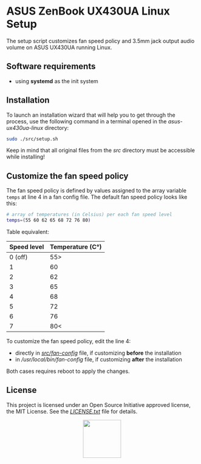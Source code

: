 # ASUS ZenBook UX430UA Linux Setup

The setup script customizes fan speed policy and 3.5mm jack output audio volume on ASUS UX430UA running Linux.

## Software requirements

* using **systemd** as the init system

## Installation

To launch an installation wizard that will help you to get through the process, use the following command in a terminal opened in the *asus-ux430ua-linux* directory:

```bash
sudo ./src/setup.sh
```

Keep in mind that all original files from the *src* directory must be accessible while installing!

## Customize the fan speed policy

The fan speed policy is defined by values assigned to the array variable `temps` at line 4 in a fan config file. The default fan speed policy looks like this:

```bash
# array of temperatures (in Celsius) per each fan speed level
temps=(55 60 62 65 68 72 76 80)
```

Table equivalent:

| Speed level   | Temperature (C°) |
| ------------- | ---------------- |
| 0 (off)       | 55>              |
| 1             | 60               |
| 2             | 62               |
| 3             | 65               |
| 4             | 68               |
| 5             | 72               |
| 6             | 76               |
| 7             | 80<              |

To customize the fan speed policy, edit the line 4:

* directly in [*src/fan-config*](src/fan-config) file, if customizing **before** the installation
* in */usr/local/bin/fan-config* file, if customizing **after** the installation

Both cases requires reboot to apply the changes.

## License

This project is licensed under an Open Source Initiative approved license, the MIT License. See the [*LICENSE.txt*](LICENSE.txt) file for details.

<p align="center">
  <a href="http://opensource.org/">
    <img src="https://opensource.org/files/osi_logo_bold_300X400_90ppi.png" width="100">
  </a>
</p>
